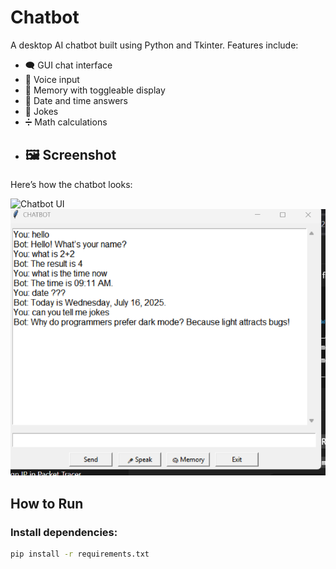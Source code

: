  
# Chatbot  

A desktop AI chatbot built using Python and Tkinter. Features include:

- 🗨️ GUI chat interface
- 🎤 Voice input
- 🧠 Memory with toggleable display
- 📅 Date and time answers
- 🤣 Jokes
- ➗ Math calculations
- ## 🖼️ Screenshot

Here’s how the chatbot looks:

![Chatbot UI](chatbotui.png)
![Chatbot UI](chatbot.png)


## How to Run

### Install dependencies:

```bash
pip install -r requirements.txt
